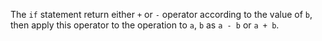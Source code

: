 The `if` statement return either `+` or `-` operator according to the value of `b`, then apply this operator to the operation to `a`, `b` as `a - b` or `a + b`.